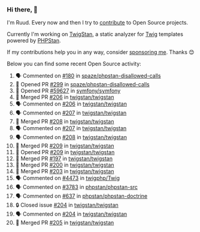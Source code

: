 ### Hi there, 👋

I'm Ruud. Every now and then I try to [contribute](https://github.com/pulls?q=+is%3Apr+author%3Aruudk+archived%3Afalse+is%3Apublic+) to Open Source projects.

Currently I'm working on [TwigStan](https://github.com/twigstan), a static analyzer for [Twig](https://twig.symfony.com/) templates powered by [PHPStan](https://phpstan.org/).

If my contributions help you in any way, consider [sponsoring me](https://github.com/sponsors/ruudk). Thanks 😊

Below you can find some recent Open Source activity:

<!--START_SECTION:activity-->
1. 🗣 Commented on [#180](https://github.com/spaze/phpstan-disallowed-calls/issues/180#issuecomment-2642272483) in [spaze/phpstan-disallowed-calls](https://github.com/spaze/phpstan-disallowed-calls)
2. 💪 Opened PR [#299](https://github.com/spaze/phpstan-disallowed-calls/pull/299) in [spaze/phpstan-disallowed-calls](https://github.com/spaze/phpstan-disallowed-calls)
3. 💪 Opened PR [#59627](https://github.com/symfony/symfony/pull/59627) in [symfony/symfony](https://github.com/symfony/symfony)
4. 🎉 Merged PR [#206](https://github.com/twigstan/twigstan/pull/206) in [twigstan/twigstan](https://github.com/twigstan/twigstan)
5. 🗣 Commented on [#206](https://github.com/twigstan/twigstan/pull/206#issuecomment-2612777478) in [twigstan/twigstan](https://github.com/twigstan/twigstan)
6. 🗣 Commented on [#207](https://github.com/twigstan/twigstan/pull/207#issuecomment-2612777093) in [twigstan/twigstan](https://github.com/twigstan/twigstan)
7. 🎉 Merged PR [#208](https://github.com/twigstan/twigstan/pull/208) in [twigstan/twigstan](https://github.com/twigstan/twigstan)
8. 🗣 Commented on [#207](https://github.com/twigstan/twigstan/pull/207#issuecomment-2612775220) in [twigstan/twigstan](https://github.com/twigstan/twigstan)
9. 🗣 Commented on [#208](https://github.com/twigstan/twigstan/pull/208#issuecomment-2612769523) in [twigstan/twigstan](https://github.com/twigstan/twigstan)
10. 🎉 Merged PR [#209](https://github.com/twigstan/twigstan/pull/209) in [twigstan/twigstan](https://github.com/twigstan/twigstan)
11. 💪 Opened PR [#209](https://github.com/twigstan/twigstan/pull/209) in [twigstan/twigstan](https://github.com/twigstan/twigstan)
12. 🎉 Merged PR [#197](https://github.com/twigstan/twigstan/pull/197) in [twigstan/twigstan](https://github.com/twigstan/twigstan)
13. 🎉 Merged PR [#200](https://github.com/twigstan/twigstan/pull/200) in [twigstan/twigstan](https://github.com/twigstan/twigstan)
14. 🎉 Merged PR [#203](https://github.com/twigstan/twigstan/pull/203) in [twigstan/twigstan](https://github.com/twigstan/twigstan)
15. 🗣 Commented on [#4473](https://github.com/twigphp/Twig/pull/4473#issuecomment-2612686879) in [twigphp/Twig](https://github.com/twigphp/Twig)
16. 🗣 Commented on [#3783](https://github.com/phpstan/phpstan-src/pull/3783#issuecomment-2609330177) in [phpstan/phpstan-src](https://github.com/phpstan/phpstan-src)
17. 🗣 Commented on [#637](https://github.com/phpstan/phpstan-doctrine/issues/637#issuecomment-2609300928) in [phpstan/phpstan-doctrine](https://github.com/phpstan/phpstan-doctrine)
18. 🔒 Closed issue [#204](https://github.com/twigstan/twigstan/issues/204) in [twigstan/twigstan](https://github.com/twigstan/twigstan)
19. 🗣 Commented on [#204](https://github.com/twigstan/twigstan/issues/204#issuecomment-2607368157) in [twigstan/twigstan](https://github.com/twigstan/twigstan)
20. 🎉 Merged PR [#205](https://github.com/twigstan/twigstan/pull/205) in [twigstan/twigstan](https://github.com/twigstan/twigstan)
<!--END_SECTION:activity-->
